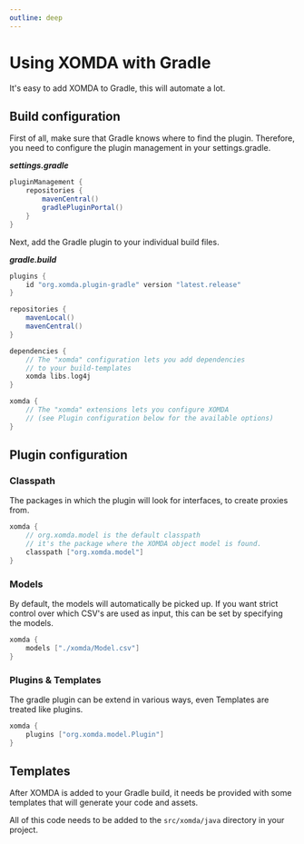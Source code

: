```yaml
---
outline: deep
---
```


# Using XOMDA with Gradle

It's easy to add XOMDA to Gradle, this will automate a lot.

## Build configuration

First of all, make sure that Gradle knows where to find the plugin. Therefore, you need to configure the plugin
management in your settings.gradle.

***settings.gradle***

```groovy
pluginManagement {
    repositories {
        mavenCentral()
        gradlePluginPortal()
    }
}
```

Next, add the Gradle plugin to your individual build files.

***gradle.build***

```groovy
plugins {
    id "org.xomda.plugin-gradle" version "latest.release"
}

repositories {
    mavenLocal()
    mavenCentral()
}

dependencies {
    // The "xomda" configuration lets you add dependencies 
    // to your build-templates
    xomda libs.log4j
}

xomda {
    // The "xomda" extensions lets you configure XOMDA
    // (see Plugin configuration below for the available options)
}
```

## Plugin configuration

### Classpath

The packages in which the plugin will look for interfaces, to create proxies from.

```groovy
xomda {
    // org.xomda.model is the default classpath
    // it's the package where the XOMDA object model is found.
    classpath ["org.xomda.model"]
}
```

### Models

By default, the models will automatically be picked up. If you want strict control over which CSV's are used as input,
this can be set by specifying the models.

```groovy
xomda {
    models ["./xomda/Model.csv"]
}
```

### Plugins & Templates

The gradle plugin can be extend in various ways, even Templates are treated like plugins.

```groovy
xomda {
    plugins ["org.xomda.model.Plugin"]
}
```

## Templates

After XOMDA is added to your Gradle build, it needs be provided with some templates
that will generate your code and assets.

All of this code needs to be added to the `src/xomda/java` directory in your project.
